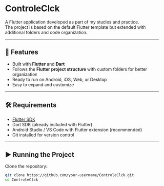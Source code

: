 # ControleClck

A Flutter application developed as part of my studies and practice.  
The project is based on the default Flutter template but extended with additional folders and code organization.

---

## 🚀 Features
- Built with **Flutter** and **Dart**
- Follows the **Flutter project structure** with custom folders for better organization
- Ready to run on Android, iOS, Web, or Desktop
- Easy to expand and customize

---

## 🛠️ Requirements
- [Flutter SDK](https://docs.flutter.dev/get-started/install)
- Dart SDK (already included with Flutter)
- Android Studio / VS Code with Flutter extension (recommended)
- Git installed for version control

---

## ▶️ Running the Project
Clone the repository:
```bash
git clone https://github.com/your-username/ControleClck.git
cd ControleClck
